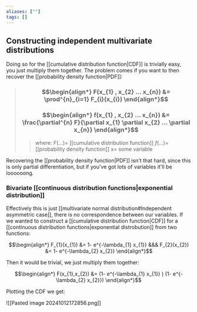 ```yaml
---
aliases: [""]
tags: []
---
```


## Constructing independent multivariate distributions

Doing so for the [[cumulative distribution function|CDF]] is trivially easy, you just multiply them together. The problem comes if you want to then recover the [[probability density function|PDF]]:

> ### $$\begin{align*} F(x_{1} , x_{2} ... x_{n})  &=  \prod^{n}_{i=1} F_{i}(x_{i}) \end{align*}$$
> ### $$\begin{align*} f(x_{1} , x_{2} ... x_{n})  &=  \frac{\partial^{n} F}{\partial x_{1} \partial x_{2} ... \partial x_{n}} \end{align*}$$
>> where:
>> $F(...)=$ [[cumulative distribution function]]
>> $f(...)=$ [[probability density function]]
>> $x=$ some variable

Recovering the [[probability density function|PDF]] isn't that hard, since this is only partial differentiation, but if you've got lots of variables it'll be loooooong.

### Bivariate [[continuous distribution functions|exponential distribution]]

Effectively this is just [[multivariate normal distribution#Independent asymmetric case]], there is no correspondence between our variables. If we wanted to construct a [[cumulative distribution function|CDF]] for a [[continuous distribution functions|exponential distrobution]] from two functions:

$$\begin{align*}
F_{1}(x_{1}) &= 1- e^{-\lambda_{1} x_{1}} &&& F_{2}(x_{2}) &= 1- e^{-\lambda_{2} x_{2}}
\end{align*}$$

Then it would be trivial, we just multiply them together:

$$\begin{align*}
F(x_{1},x_{2}) &= (1- e^{-\lambda_{1} x_{1}} ) (1- e^{-\lambda_{2} x_{2}})
\end{align*}$$

Plotting the CDF we get:

![[Pasted image 20241012172856.png]]

